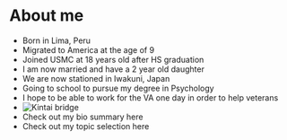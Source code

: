# About me
+ Born in Lima, Peru
+ Migrated to America at the age of 9
+ Joined USMC at 18 years old after HS graduation
+ I am now married and have a 2 year old daughter
+ We are now stationed in Iwakuni, Japan
+ Going to school to pursue my degree in Psychology
+ I hope to be able to work for the VA one day in order to help veterans
+ ![Kintai bridge](https://upload.wikimedia.org/wikipedia/commons/7/7f/Kintai_bridge.jpg)
+ Check out my bio summary here
+ Check out my topic selection here
